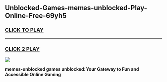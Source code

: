 
## Unblocked-Games-memes-unblocked-Play-Online-Free-69yh5
<h3>
<a href="https://premium76.site?title=memes-unblocked&ref=26A">CLICK TO PLAY</a></h3>
<hr>

<h3>
<a href="https://premium76.site?title=memes-unblocked&ref=26A">CLICK 2 PLAY</a>
  
</h3>

<a href="https://premium76.site?title=memes-unblocked&ref=26A"><img src="https://clearcache.store/games.png"></a>


**memes-unblocked games unblocked: Your Gateway to Fun and Accessible Online Gaming**

